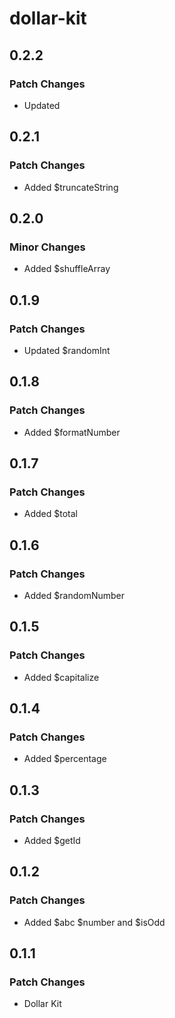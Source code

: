 # dollar-kit

## 0.2.2

### Patch Changes

- Updated

## 0.2.1

### Patch Changes

- Added $truncateString

## 0.2.0

### Minor Changes

- Added $shuffleArray

## 0.1.9

### Patch Changes

- Updated $randomInt

## 0.1.8

### Patch Changes

- Added $formatNumber

## 0.1.7

### Patch Changes

- Added $total

## 0.1.6

### Patch Changes

- Added $randomNumber

## 0.1.5

### Patch Changes

- Added $capitalize

## 0.1.4

### Patch Changes

- Added $percentage

## 0.1.3

### Patch Changes

- Added $getId

## 0.1.2

### Patch Changes

- Added $abc $number and $isOdd

## 0.1.1

### Patch Changes

- Dollar Kit
